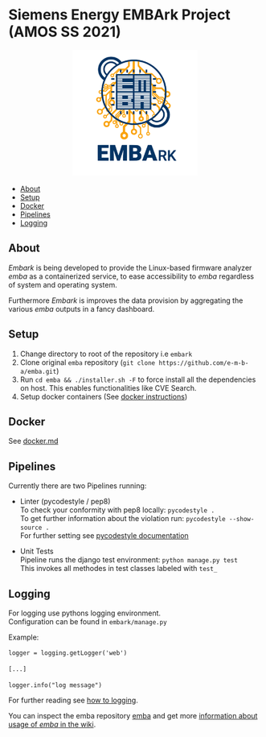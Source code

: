 # Siemens Energy EMBArk Project (AMOS SS 2021) <br>


<p align="center">
  <img src="./helpers/embark.svg" alt="" width="250"/>
</p>

- [About](#About)
- [Setup](#Setup)
- [Docker](#Docker)
- [Pipelines](#Pipelines)
- [Logging](#Logging)

## About

*Embark* is being developed to provide the Linux-based firmware analyzer *emba* as a containerized service, to ease 
accessibility to *emba* regardless of system and operating system.

Furthermore *Embark* is improves the data provision by aggregating the various *emba* outputs in a fancy dashboard.

## Setup
1. Change directory to root of the repository i.e `embark`
2. Clone original `emba` repository (`git clone https://github.com/e-m-b-a/emba.git`)
3. Run `cd emba && ./installer.sh -F` to force install all the dependencies on host. This enables functionalities like CVE Search.  
4. Setup docker containers (See [docker instructions](https://github.com/e-m-b-a/embark/blob/main/docker.md))


## Docker

See [docker.md](https://github.com/e-m-b-a/embark/blob/main/docker.md)


## Pipelines

Currently there are two Pipelines running:
* Linter (pycodestyle / pep8)  
To check your conformity with pep8 locally: `pycodestyle . `  
To get further information about the violation run: `pycodestyle --show-source . `  
For further setting see [pycodestyle documentation](https://pycodestyle.pycqa.org/en/latest/intro.html)

* Unit Tests  
Pipeline runs the django test environment: `python manage.py test`  
This invokes all methodes in test classes labeled with ``test_``


## Logging

For logging use pythons logging environment.  
Configuration can be found in `embark/manage.py`  

Example:
```console
logger = logging.getLogger('web')

[...]

logger.info("log message")
```

For further reading see [how to logging](https://docs.python.org/3/howto/logging.html).


You can inspect the emba repository [emba](https://github.com/e-m-b-a/emba) and get more [information about usage of *emba* in the wiki](https://github.com/e-m-b-a/emba/wiki/Usage).
